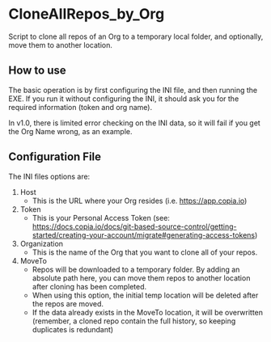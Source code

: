 # CloneAllRepos_by_Org
Script to clone all repos of an Org to a temporary local folder, and optionally, move them to another location.

## How to use
The basic operation is by first configuring the INI file, and then running the EXE.  If you run it without configuring the INI, it should ask you for the required information (token and org name).  

In v1.0, there is limited error checking on the INI data, so it will fail if you get the Org Name wrong, as an example.

## Configuration File
The INI files options are:

1. Host
    * This is the URL where your Org resides (i.e. https://app.copia.io)
2. Token
    * This is your Personal Access Token (see: https://docs.copia.io/docs/git-based-source-control/getting-started/creating-your-account/migrate#generating-access-tokens)
3. Organization
    * This is the name of the Org that you want to clone all of your repos.
4. MoveTo
    * Repos will be downloaded to a temporary folder.  By adding an absolute path here, you can move them repos to another location after cloning has been completed.  
    * When using this option, the initial temp location will be deleted after the repos are moved.
    * If the data already exists in the MoveTo location, it will be overwritten (remember, a cloned repo contain the full history, so keeping duplicates is redundant)